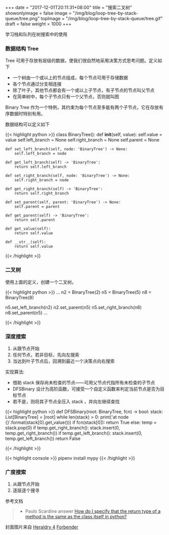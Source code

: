 +++
date = "2017-12-01T20:11:31+08:00"
title = "搜索二叉树"
showonlyimage = false
image = "/img/blog/loop-tree-by-stack-queue/tree.png"
topImage = "/img/blog/loop-tree-by-stack-queue/tree.gif"
draft = false
weight = 1000
+++

学习栈和队列在树搜索中的使用
<!--more-->

### 数据结构 Tree

Tree 可用于存放有层级的数据，使我们很自然地采用决策方式思考问题。定义如下

- 一个树由一个或以上的节点组成，每个节点可用于存储数据
- 各个节点通过分支相连接
- 除了叶子，其他节点都会有一个或以上子节点，有子节点的节点叫父节点
- 在简单树中，每个子节点只有一个父节点，否则就叫图

Binary Tree 作为一个特例，其约束为每个节点至多能有两个子节点，它在存放有序数据时特别有用。

数据结构可以定义如下

{{< highlight python >}}
class BinaryTree():
    def __init__(self, value):
        self.value = value
        self.left_branch = None
        self.right_branch = None
        self.parent = None

    def set_left_branch(self, node: 'BinaryTree') -> None:
        self.left_branch = node

    def get_left_branch(self) -> 'BinaryTree':
        return self.left_branch

    def set_right_branch(self, node: 'BinaryTree') -> None:
        self.right_branch = node

    def get_right_branch(self) -> 'BinaryTree':
        return self.right_branch

    def set_parent(self, parent: 'BinaryTree') -> None:
        self.parent = parent

    def get_parent(self) -> 'BinaryTree':
        return self.parent

    def get_value(self):
        return self.value

    def __str__(self):
        return self.value

{{< /highlight >}}

### 二叉树

使用上面的定义，创建一个二叉树。

{{< highlight python >}}
...
n2 = BinaryTree(2)
n5 = BinaryTree(5)
n8 = BinaryTree(8)


n5.set_left_branch(n2)
n2.set_parent(n5)
n5.set_right_branch(n8)
n8.set_parent(n5)
...

{{< /highlight >}}

### 深度搜索

1. 从跟节点开始
2. 任何节点，若非目标，先向左搜索
3. 当达到叶子节点后，回溯到最近一个决策点向右搜索

实现算法:

- 借助 stack 保存尚未检查的节点——可用父节点代指所有未检查的子节点
- DFSBinary 设计为高阶函数，可接受一个自定义函数来判定当前节点是否为目标节点
- 若不是，则将其子节点全压入 stack ，并向左继续查找

{{< highlight python >}}
def DFSBinary(root: BinaryTree, fcn) -> bool:
    stack: List[BinaryTree] = [root]
    while len(stack) > 0:
        print('at node {}'.format(stack[0].get_value()))
        if fcn(stack[0]):
            return True
        else:
            temp = stack.pop(0)
            if temp.get_right_branch():
                stack.insert(0, temp.get_right_branch())
            if temp.get_left_branch():
                stack.insert(0, temp.get_left_branch())
    return False

{{< /highlight >}}

{{< highlight console >}}
pipenv install mypy
{{< /highlight >}}

### 广度搜索

1. 从跟节点开始
2. 逐层逐个搜寻

参考文档

> - Paulo Scardine answer [How do I specify that the return type of a method is the same as the class itself in python?](https://stackoverflow.com/a/33533514/4393386)

封面图片来自 [Heraldry 4](https://dribbble.com/shots/3454908-Heraldry-4) <a href="https://dribbble.com/federicafragapane"><i class="fa fa-dribbble" aria-hidden="true"></i> Forbender</a>
